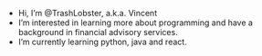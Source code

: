 - Hi, I’m @TrashLobster, a.k.a. Vincent
- I’m interested in learning more about programming and have a background in financial advisory services. 
- I’m currently learning python, java and react.
